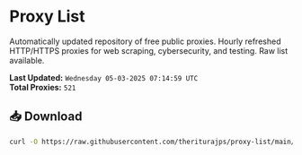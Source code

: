 # Proxy List

Automatically updated repository of free public proxies. Hourly refreshed HTTP/HTTPS proxies for web scraping, cybersecurity, and testing. Raw list available.

**Last Updated:** `Wednesday 05-03-2025 07:14:59 UTC`  
**Total Proxies:** `521`

## 📥 Download
```bash
curl -O https://raw.githubusercontent.com/theriturajps/proxy-list/main/proxies.txt
